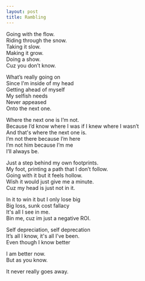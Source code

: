 ```yaml
---
layout: post
title: Rambling
---
```


Going with the flow. <br>
Riding through the snow. <br>
Taking it slow. <br>
Making it grow. <br>
Doing a show. <br>
Cuz you don’t know. <br>

What’s really going on <br>
Since I'm inside of my head <br>
Getting ahead of myself <br>
My selfish needs <br>
Never appeased <br>
Onto the next one. <br>

Where the next one is I’m not. <br>
Because I’d know where I was if I knew where I wasn’t <br>
And that's where the next one is. <br>
I’m not there because I’m here <br>
I’m not him because I’m me <br>
I’ll always be. <br>

Just a step behind my own footprints. <br>
My foot, printing a path that I don’t follow. <br>
Going with it but it feels hollow. <br>
Wish it would just give me a minute. <br>
Cuz my head is just not in it.

In it to win it but I only lose big <br>
Big loss, sunk cost fallacy <br>
It's all I see in me. <br>
Bin me, cuz im just a negative ROI. <br>

Self depreciation, self deprecation <br>
It’s all I know, it's all I’ve been. <br>
Even though I know better

I am better now. <br>
But as you know. <br>

It never really goes away. <br>
